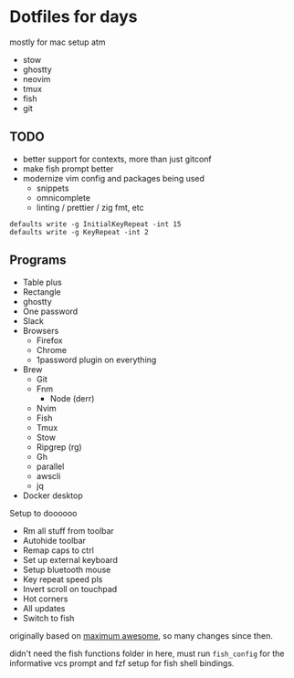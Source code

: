 # Dotfiles for days

mostly for mac setup atm

* stow
* ghostty
* neovim
* tmux
* fish
* git

TODO
----
- better support for contexts, more than just gitconf
- make fish prompt better
- modernize vim config and packages being used
  - snippets
  - omnicomplete
  - linting / prettier / zig fmt, etc

```
defaults write -g InitialKeyRepeat -int 15
defaults write -g KeyRepeat -int 2
```

Programs
---------
- Table plus
- Rectangle
- ghostty
- One password
- Slack
- Browsers
    - Firefox
    - Chrome
    - 1password plugin on everything
- Brew
    - Git
    - Fnm
        - Node (derr)
    - Nvim
    - Fish
    - Tmux
    - Stow
    - Ripgrep (rg)
    - Gh
    - parallel
    - awscli
    - jq
- Docker desktop

Setup to doooooo
- Rm all stuff from toolbar
- Autohide toolbar
- Remap caps to ctrl
- Set up external keyboard
- Setup bluetooth mouse
- Key repeat speed pls
- Invert scroll on touchpad
- Hot corners
- All updates
- Switch to fish


originally based on [maximum awesome](https://developer.squareup.com/blog/fly-vim-first-class/), so many
changes since then.


didn't need the fish functions folder in here, must run `fish_config` for the informative vcs prompt and fzf setup for fish shell bindings.
